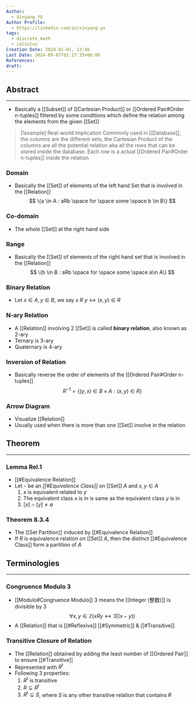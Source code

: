 ```yaml
---
Author:
  - Xinyang YU
Author Profile:
  - https://linkedin.com/in/xinyang-yu
tags:
  - discrete_math
  - calculus
Creation Date: 2024-01-01, 13:46
Last Date: 2024-09-07T01:17:35+08:00
References: 
draft: 
---
```

## Abstract
---
- Basically a [[Subset]] of [[Cartesian Product]] or [[Ordered Pair#Order n-tuples]] filtered by some conditions which define the relation among the elements from the given [[Set]]

>[!example] Real-world Implication 
> Commonly used in [[Database]], the columns are the different sets, the Cartesian Product of the columns are all the potential relation aka all the rows that can be stored inside the database. Each row is a actual [[Ordered Pair#Order n-tuples]] inside the relation


### Domain
- Basically the [[Set]] of elements of the left hand Set that is involved in the [[Relation]]
$$
\{a \in A : aRb \space for \space some \space b \in B\}
$$

### Co-domain
- The whole [[Set]] at the right hand side

### Range
- Basically the [[Set]] of elements of the right hand set that is involved in the [[Relation]]
$$
\{b \in B : aRb \space for \space some \space a\in A\}
$$


### Binary Relation
- Let $x \in A, y \in B$, we say $x~R~y \leftrightarrow (x,y) \in R$

### N-ary Relation 
- A [[Relation]] involving 2 [[Set]] is called **binary relation**, also known as 2-ary
- Ternary is 3-ary
- Quaternary is 4-ary

### Inversion of Relation
- Basically reverse the order of elements of the [[Ordered Pair#Order n-tuples]]
$$
R^{-1} = \{(y,x) \in B \times A : (x,y) \in R\}
$$


### Arrow Diagram 
- Visualize  [[Relation]]
- Usually used when there is more than one [[Set]] involve in the relation


## Theorem
---
### Lemma Rel.1
- [[#Equivalence Relation]]
- Let `~` be an *[[#Equivalence Class]]* on [[Set]] $A$ and $x, y \in A$
	1. $x$ is equivalent related to $y$
	2. The equivalent class $x$ is in is same as the equivalent class $y$ is in
	3. $[x] \cap [y] \ne \emptyset$

### Theorem 8.3.4
- The [[Set Partition]] induced by [[#Equivalence Relation]]
- If $R$ is equivalence relation on [[Set]] $A$, then the distinct [[#Equivalence Class]] form a partition of $A$



## Terminologies
---
### Congruence Modulo 3
- [[Modulo#Congruence Modulo]] 3 means the [[Integer (整数)]] is divisible by 3
$$
\forall x,y \in \mathbb{Z} (xRy \leftrightarrow 3 |(x-y))
$$
- A [[Relation]] that is [[#Reflexive]] [[#Symmetric]] & [[#Transitive]]

### Transitive Closure of Relation
- The [[Relation]] obtained by adding the least number of [[Ordered Pair]] to ensure [[#Transitive]]
- Represented with $R^{t}$
- Following 3 properties:
	1. $R^{t}$ is transitive
	2. $R \subseteq R^{t}$
	3. $R^{t} \subseteq S$, where $S$ is any other transitive relation that contains $R$
	